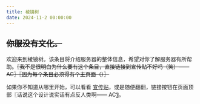```yaml
---
title: 棱镜树
date: 2024-11-2 00:00:00
---
```


## ~~你服没有文化。~~

欢迎来到棱镜树。该条目将介绍服务器的整体信息，希望对你了解服务器有所帮助。~~〖我不是很明白为什么要有这个条目，直接链接到宣传贴不好吗（笑）—— AC〗〖因为每个条目必须得有个主页面（）〗~~

如果你不知道从哪里开始，可以看看 [宣传贴](/leaflet/index.html)，或是随便翻翻，链接按钮在页面顶部〖话说这个设计说实话有点反人类啊—— AC〗。

